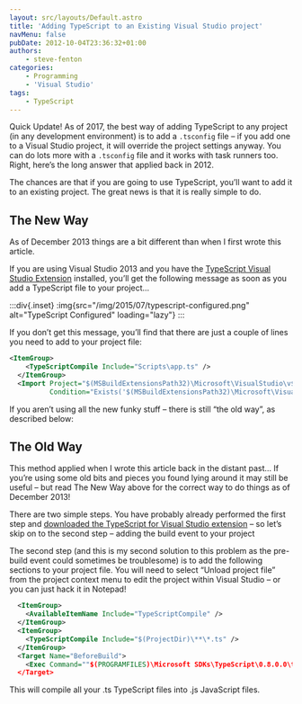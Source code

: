 ```yaml
---
layout: src/layouts/Default.astro
title: 'Adding TypeScript to an Existing Visual Studio project'
navMenu: false
pubDate: 2012-10-04T23:36:32+01:00
authors:
    - steve-fenton
categories:
    - Programming
    - 'Visual Studio'
tags:
    - TypeScript
---
```


Quick Update! As of 2017, the best way of adding TypeScript to any project (in any development environment) is to add a `.tsconfig` file – if you add one to a Visual Studio project, it will override the project settings anyway. You can do lots more with a `.tsconfig` file and it works with task runners too. Right, here’s the long answer that applied back in 2012.

The chances are that if you are going to use TypeScript, you’ll want to add it to an existing project. The great news is that it is really simple to do.

## The New Way

As of December 2013 things are a bit different than when I first wrote this article.

If you are using Visual Studio 2013 and you have the [TypeScript Visual Studio Extension](https://www.typescriptlang.org/) installed, you’ll get the following message as soon as you add a TypeScript file to your project…

:::div{.inset}
:img{src="/img/2015/07/typescript-configured.png" alt="TypeScript Configured" loading="lazy"}
:::

If you don’t get this message, you’ll find that there are just a couple of lines you need to add to your project file:

```xml
<ItemGroup>
    <TypeScriptCompile Include="Scripts\app.ts" />
  </ItemGroup>
  <Import Project="$(MSBuildExtensionsPath32)\Microsoft\VisualStudio\v$(VisualStudioVersion)\TypeScript\Microsoft.TypeScript.targets" 
          Condition="Exists('$(MSBuildExtensionsPath32)\Microsoft\VisualStudio\v$(VisualStudioVersion)\TypeScript\Microsoft.TypeScript.targets')" />
```

If you aren’t using all the new funky stuff – there is still “the old way”, as described below:

## The Old Way

This method applied when I wrote this article back in the distant past… If you’re using some old bits and pieces you found lying around it may still be useful – but read The New Way above for the correct way to do things as of December 2013!

There are two simple steps. You have probably already performed the first step and [downloaded the TypeScript for Visual Studio extension](https://www.typescriptlang.org/) – so let’s skip on to the second step – adding the build event to your project

The second step (and this is my second solution to this problem as the pre-build event could sometimes be troublesome) is to add the following sections to your project file. You will need to select “Unload project file” from the project context menu to edit the project within Visual Studio – or you can just hack it in Notepad!

```xml
  <ItemGroup>
    <AvailableItemName Include="TypeScriptCompile" />
  </ItemGroup>
  <ItemGroup>
    <TypeScriptCompile Include="$(ProjectDir)\**\*.ts" />
  </ItemGroup>
  <Target Name="BeforeBuild">
    <Exec Command=""$(PROGRAMFILES)\Microsoft SDKs\TypeScript\0.8.0.0\tsc" @(TypeScriptCompile ->'"%(fullpath)"', ' ')" />
  </Target>
```

This will compile all your .ts TypeScript files into .js JavaScript files.